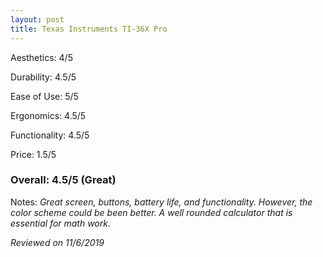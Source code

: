 ```yaml
---
layout: post
title: Texas Instruments TI-36X Pro
---
```


Aesthetics: 4/5

Durability: 4.5/5

Ease of Use: 5/5

Ergonomics: 4.5/5

Functionality: 4.5/5

Price: 1.5/5

### Overall: 4.5/5 (Great)

Notes: *Great screen, buttons, battery life, and functionality. However, the color scheme could be been better.
A well rounded calculator that is essential for math work.*

*Reviewed on 11/6/2019*
